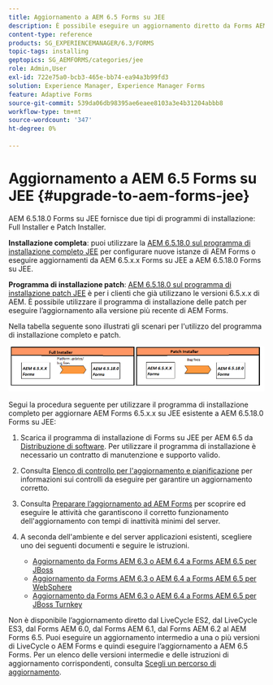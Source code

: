 ```yaml
---
title: Aggiornamento a AEM 6.5 Forms su JEE
description: È possibile eseguire un aggiornamento diretto da Forms AEM 6.1, Forms AEM 6.2 e Forms LiveCycle ES4 SP1 a AEM 6.3.
content-type: reference
products: SG_EXPERIENCEMANAGER/6.3/FORMS
topic-tags: installing
geptopics: SG_AEMFORMS/categories/jee
role: Admin,User
exl-id: 722e75a0-bcb3-465e-bb74-ea94a3b99fd3
solution: Experience Manager, Experience Manager Forms
feature: Adaptive Forms
source-git-commit: 539da06db98395ae6eaee8103a3e4b31204abbb8
workflow-type: tm+mt
source-wordcount: '347'
ht-degree: 0%

---
```


# Aggiornamento a AEM 6.5 Forms su JEE {#upgrade-to-aem-forms-jee}

AEM 6.5.18.0 Forms su JEE fornisce due tipi di programmi di installazione: Full Installer e Patch Installer.

**Installazione completa**: puoi utilizzare la [AEM 6.5.18.0 sul programma di installazione completo JEE](https://experienceleague.adobe.com/docs/experience-manager-release-information/aem-release-updates/forms-updates/aem-forms-releases.html) per configurare nuove istanze di AEM Forms o eseguire aggiornamenti da AEM 6.5.x.x Forms su JEE a AEM 6.5.18.0 Forms su JEE.

**Programma di installazione patch**: [AEM 6.5.18.0 sul programma di installazione patch JEE](https://experienceleague.adobe.com/docs/experience-manager-release-information/aem-release-updates/forms-updates/aem-forms-releases.html) è per i clienti che già utilizzano le versioni 6.5.x.x di AEM. È possibile utilizzare il programma di installazione delle patch per eseguire l’aggiornamento alla versione più recente di AEM Forms.

Nella tabella seguente sono illustrati gli scenari per l&#39;utilizzo del programma di installazione completo e patch.

![Scenario del programma di installazione completo e patch](assets/full-and-patch-installer.png)

Segui la procedura seguente per utilizzare il programma di installazione completo per aggiornare AEM Forms 6.5.x.x su JEE esistente a AEM 6.5.18.0 Forms su JEE:

1. Scarica il programma di installazione di Forms su JEE per AEM 6.5 da [Distribuzione di software](https://experience.adobe.com/#/downloads/content/software-distribution/it/aem.html). Per utilizzare il programma di installazione è necessario un contratto di manutenzione e supporto valido.
1. Consulta [Elenco di controllo per l&#39;aggiornamento e pianificazione](https://www.adobe.com/go/learn_aemforms_upgrade_checklist_65) per informazioni sui controlli da eseguire per garantire un aggiornamento corretto.
1. Consulta [Preparare l’aggiornamento ad AEM Forms](https://www.adobe.com/go/learn_aemforms_prepareupgrade_65) per scoprire ed eseguire le attività che garantiscono il corretto funzionamento dell&#39;aggiornamento con tempi di inattività minimi del server.
1. A seconda dell&#39;ambiente e del server applicazioni esistenti, scegliere uno dei seguenti documenti e seguire le istruzioni.

   * [Aggiornamento da Forms AEM 6.3 o AEM 6.4 a Forms AEM 6.5 per JBoss](https://www.adobe.com/go/learn_aemforms_upgradeJBoss_65)
   * [Aggiornamento da Forms AEM 6.3 o AEM 6.4 a Forms AEM 6.5 per WebSphere](https://www.adobe.com/go/learn_aemforms_upgradeWebSphere_65)
   * [Aggiornamento da Forms AEM 6.3 o AEM 6.4 a Forms AEM 6.5 per JBoss Turnkey](https://www.adobe.com/go/learn_aemforms_upgradeTurnkey_65)

Non è disponibile l’aggiornamento diretto dal LiveCycle ES2, dal LiveCycle ES3, dal Forms AEM 6.0, dal Forms AEM 6.1, dal Forms AEM 6.2 al AEM Forms 6.5. Puoi eseguire un aggiornamento intermedio a una o più versioni di LiveCycle o AEM Forms e quindi eseguire l’aggiornamento a AEM 6.5 Forms. Per un elenco delle versioni intermedie e delle istruzioni di aggiornamento corrispondenti, consulta [Scegli un percorso di aggiornamento](upgrade.md).
